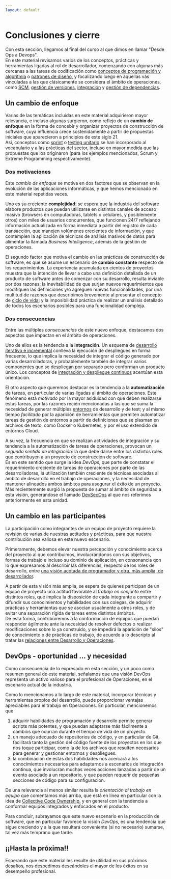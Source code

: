 ```yaml
---
layout: default
---
```


# Conclusiones y cierre
Con esta sección, llegamos al final del curso al que dimos en llamar "Desde Ops a Devops".  
En este material revisamos varios de los conceptos, prácticas y herramientas ligadas al rol de desarrollador, comenzando con algunas más cercanas a las tareas de codificación como [conceptos de programación y algoritmia](../logica-algoritmica/logica-algoritmica.index) o [patrones de diseño](../abstracciones-patrones/abstracciones-patrones.index), y focalizando luego en aquellas vás vinculadas a las que clásicamente se considera el ámbito de operaciones, como [SCM](../scm-git/scm-intro), [gestión de versiones](../scm-git/gestion-de-versiones), [integración](../scm-git/integracion) y [gestión de dependencias](../ci-cd/gestion-dependencias).  


## Un cambio de enfoque
Varias de las temáticas incluidas en este material adquirieron mayor relevancia, e incluso algunas surgieron, como reflejo de un **cambio de enfoque** en la forma de concebir y organizar proyectos de construcción de software, cuya influencia crece sostenidamente a partir de propuestas iniciales que aparecieron a principios de este siglo 21.  
Así, conceptos como [sprint](./iterativo-incremental) o [testing unitario](../testing/testing-software/testing-unitario) se han incorporado al vocabulario y a las prácticas del sector, incluso en mayor medida que las propuestas que los originaron (para los ejemplos mencionados, Scrum y Extreme Programming respectivamente).

### Dos motivaciones
Este _cambio de enfoque_ se motiva en dos factores que se observan en la evolución de las aplicaciones informáticas, y que hemos mencionado en este material repetidas veces.  

Uno es su creciente **complejidad**: se espera que la industria del software elabore productos que puedan utilizarse en distintos canales de acceso masivo (browsers en computadoras, tablets o celulares, y posiblemente otros) con miles de usuarios concurrentes, que funcionen 24/7 reflejando información actualizada en forma inmediata a partir del registro de cada transacción, que manejen volúmenes crecientes de información, y que contemplen la aplicación de técnicas de análisis masivos de datos para alimentar la llamada _Business Intelligence_, además de la gestión de operaciones.  

El segundo factor que motiva el cambio en las prácticas de construcción de software, es que se asume un escenario de **cambio constante** respecto de los requerimientos.
La experiencia acumulada en cientos de proyectos muestra que la intención de llevar a cabo una definición detallada de un producto de software antes de comenzar con su desarrollo, resulta inviable por dos razones: la inevitabilidad de que surjan nuevos requerimientos que modifiquen las definiciones y/o agreguen nuevas funcionalidades, por una multitud de razones que describimos brevemente al presentar el concepto de [ciclo de vida](../programacion-a-desarrollo/ciclo-de-vida); y la imposibilidad práctica de realizar un análisis detallado de todos los escenarios posibles para una funcionalidad compleja.

### Dos consecuencias
Entre las múltiples _consecuencias_ de este nuevo enfoque, destacamos dos aspectos que impactan en el ámbito de operaciones.

Uno de ellos es la tendencia a la **integración**.
Un esquema de [desarrollo iterativo e incremental](./iterativo-incremental) conlleva la ejecución de despliegues en forma frecuente, lo que implica la necesidad de integrar el código generado por varias desarrolladoras, y probablemente también de integrar varios componentes que se despliegan por separado pero conforman un producto único. Los conceptos de [integración y despliegue continuos](../ci-cd/ci-cd.index) acentúan esta orientación.

El otro aspecto que queremos destacar es la tendencia a la **automatización** de tareas, en particular de varias ligadas al ámbito de operaciones.
Este fenómeno está _motivado_ por la mayor asiduidad con que deben realizarse estas tareas, por las razones recién mencionadas a las que se suma la necesidad de generar múltiples [entornos](../scm-git/entornos) de desarrollo y de test; y al mismo tiempo _facilitado_ por la aparición de herramientas que permiten automatizar tareas de gestión de entornos a partir de definiciones que se plasman en archivos de texto, como Docker o Kubernetes, y por el uso extendido de entornos Cloud.

A su vez, la frecuencia en que se realizan actividades de integración y su tendencia a la automatización de tareas de operaciones, provocan un _segundo sentido de integración_: la que debe darse entre los distintos roles que contribuyen a un proyecto de construcción de software.  
Es en este sentido que surge la idea _DevOps_, que parte de constatar el requerimiento creciente de tareas de operaciones por parte de las desarrolladoras, la utilización también creciente de técnicas asociadas al ámbito de desarrollo en el trabajo de operaciones, y la necesidad de mantener alineados ambos ámbitos para asegurar el éxito de un proyecto.  
Más recientemente surgió la propuesta de sumar al ámbito de seguridad a esta visión, generándose el llamado [DevSecOps](./dev-sec-ops) al que nos referimos anteriormente en esta unidad.

## Un cambio en las participantes
La participación como integrantes de un equipo de proyecto requiere la revisión de varias de nuestras actitudes y prácticas, para que nuestra contribución sea valiosa en este nuevo escenario.

Primeramente, debemos elevar nuestra percepción y conocimiento acerca del proyecto al que contribuimos, involucrándonos con sus objetivos, formas de trabajo e incluso su dominio de aplicación, en consonancia qon lo que expresamos al describir las diferencias, respecto de los roles de desarrollo, entre [una visión acotada de programador y otra, más amplia, de desarrollador](../programacion-a-desarrollo/programar-y-desarrollar).  

A partir de esta visión más amplia, se espera de quienes participan de un equipo de proyecto una actitud favorable al _trabajo en conjunto_ entre distintos roles, que implica la disposición de cada integrante a compartir y difundir sus conocimientos y habilidades con sus colegas, de adquirir prácticas y herramientas que se asocian usualmente a otros roles, y de evitar una separación rígida de tareas entre distintos ámbitos.  
De esta forma, contribuiremos a la conformación de equipos que puedan responder ágilmente ante la necesidad de resolver defectos o realizar modificaciones sobre lo ya construido, y se impedirá la aparición de "silos" de conocimiento o de prácticas de trabajo, de acuerdo a lo descripto al tratar las [relaciones entre Desarrollo y Operaciones](./desarrollo-operaciones-conflicto).


## DevOps - oportunidad ... y necesidad
Como consecuencia de lo expresado en esta sección, y un poco como resumen general de este material, señalamos que una visión DevOps representa un activo valioso para el profesional de Operaciones, en el escenario actual de la industria.

Como lo mencionamos a lo largo de este material, incorporar técnicas y herramientas propios del desarrollo, puede proporcionar ventajas apreciables para el trabajo en Operaciones.
En particular, mencionemos que 
1. adquirir habilidades de programación y desarrollo permite generar scripts más potentes, y que puedan adaptarse más fácilmente a cambios que ocurran durante el tiempo de vida de un proyecto.
1. un manejo adecuado de repositorios de código, y en particular de Git, facilitará tanto la gestión del código fuente de los proyectos en los que nos toque participar, como la de los archivos que resulten necesarios para generar y gestionar entornos y despliegues.
1. la combinación de estas dos habilidades nos acercará a los conocimientos necesarios para adaptarnos a escenarios de integración continua, que involucran muchas veces acciones lanzadas a partir de un evento asociado a un repositorio, y que pueden requerir de pequeñas secciones de código para su configuración.

De una relevancia al menos similar resulta la _orientación al trabajo en equipo_ que comentamos más arriba, que está en línea en particular con la idea de [Collective Code Ownership](./collective-code-ownership), y en general con la tendencia a conformar equipos integrados y enfocados en el producto.

Para concluir, subrayamos que este nuevo escenario en la producción de software, que en particular favorece la visión _DevOps_, es una tendencia que sigue creciendo y a la que resultará conveniente (si no necesario) sumarse, tal vez más temprano que tarde.


## ¡¡Hasta la próxima!!
Esperando que este material les resulte de utilidad en sus próximos desafíos, nos despedimos deseándoles el mayor de los éxitos en su desempeño profesional.
